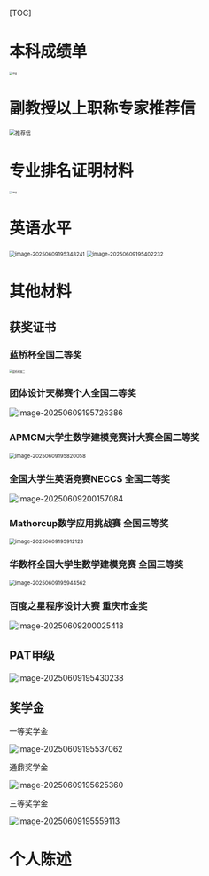 [TOC]



# 本科成绩单

<img src="./assets/cf6827bf7a804c688440ce5fb2324775.jpg" alt="img" style="zoom:33%;" />

# 副教授以上职称专家推荐信

<img src="./assets/推荐信.png" alt="推荐信" style="zoom: 67%;" />

# 专业排名证明材料

<img src="./assets/6d37c6e45b20475183177330ec057b1b.jpg" alt="img" style="zoom:33%;" />

# 英语水平



<img src="./assets/image-20250609195348241.png" alt="image-20250609195348241" style="zoom:67%;" />





<img src="./assets/image-20250609195402232.png" alt="image-20250609195402232" style="zoom:67%;" />

# 	其他材料

## 获奖证书

### 蓝桥杯全国二等奖

<img src="./assets/蓝桥杯国二.jpg" alt="蓝桥杯国二" style="zoom: 33%;" />



### 团体设计天梯赛个人全国二等奖

![image-20250609195726386](./assets/image-20250609195726386.png)

### APMCM大学生数学建模竞赛计大赛全国二等奖

<img src="./assets/image-20250609195820058.png" alt="image-20250609195820058" style="zoom:67%;" />

### 全国大学生英语竞赛NECCS 全国二等奖

![image-20250609200157084](./assets/image-20250609200157084.png)



### Mathorcup数学应用挑战赛 全国三等奖

<img src="./assets/image-20250609195912123.png" alt="image-20250609195912123" style="zoom:67%;" />



### 华数杯全国大学生数学建模竞赛 全国三等奖

<img src="./assets/image-20250609195944562.png" alt="image-20250609195944562" style="zoom:67%;" />





### 百度之星程序设计大赛 重庆市金奖

![image-20250609200025418](./assets/image-20250609200025418.png)





## PAT甲级

![image-20250609195430238](./assets/image-20250609195430238.png)



## 奖学金

一等奖学金

![image-20250609195537062](./assets/image-20250609195537062.png)

通鼎奖学金

![image-20250609195625360](./assets/image-20250609195625360.png)

三等奖学金

![image-20250609195559113](./assets/image-20250609195559113.png)



# 个人陈述

